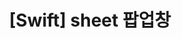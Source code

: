 ---
title: "[Swift] sheet 팝업창"
categories: [Ios , Swift ]
tags:
  [
    swift,
    ios,
    swiftUI,
    sheet,
  ] 
image: "/assets/img/title/swift2.png"
---